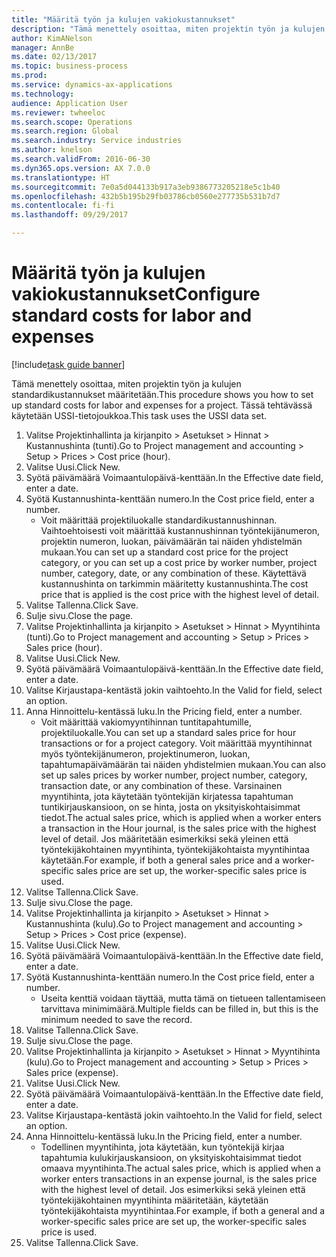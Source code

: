 ```yaml
--- 
title: "Määritä työn ja kulujen vakiokustannukset"
description: "Tämä menettely osoittaa, miten projektin työn ja kulujen standardikustannukset määritetään."
author: KimANelson
manager: AnnBe
ms.date: 02/13/2017
ms.topic: business-process
ms.prod: 
ms.service: dynamics-ax-applications
ms.technology: 
audience: Application User
ms.reviewer: twheeloc
ms.search.scope: Operations
ms.search.region: Global
ms.search.industry: Service industries
ms.author: knelson
ms.search.validFrom: 2016-06-30
ms.dyn365.ops.version: AX 7.0.0
ms.translationtype: HT
ms.sourcegitcommit: 7e0a5d044133b917a3eb9386773205218e5c1b40
ms.openlocfilehash: 432b5b195b29fb03786cb0560e277735b531b7d7
ms.contentlocale: fi-fi
ms.lasthandoff: 09/29/2017

---
```

# <a name="configure-standard-costs-for-labor-and-expenses"></a><span data-ttu-id="1dd8e-103">Määritä työn ja kulujen vakiokustannukset</span><span class="sxs-lookup"><span data-stu-id="1dd8e-103">Configure standard costs for labor and expenses</span></span>

[!include[task guide banner](../../includes/task-guide-banner.md)]

<span data-ttu-id="1dd8e-104">Tämä menettely osoittaa, miten projektin työn ja kulujen standardikustannukset määritetään.</span><span class="sxs-lookup"><span data-stu-id="1dd8e-104">This procedure shows you how to set up standard costs for labor and expenses for a project.</span></span> <span data-ttu-id="1dd8e-105">Tässä tehtävässä käytetään USSI-tietojoukkoa.</span><span class="sxs-lookup"><span data-stu-id="1dd8e-105">This task uses the USSI data set.</span></span>

1. <span data-ttu-id="1dd8e-106">Valitse Projektinhallinta ja kirjanpito > Asetukset > Hinnat > Kustannushinta (tunti).</span><span class="sxs-lookup"><span data-stu-id="1dd8e-106">Go to Project management and accounting > Setup > Prices > Cost price (hour).</span></span>
2. <span data-ttu-id="1dd8e-107">Valitse Uusi.</span><span class="sxs-lookup"><span data-stu-id="1dd8e-107">Click New.</span></span>
3. <span data-ttu-id="1dd8e-108">Syötä päivämäärä Voimaantulopäivä-kenttään.</span><span class="sxs-lookup"><span data-stu-id="1dd8e-108">In the Effective date field, enter a date.</span></span>
4. <span data-ttu-id="1dd8e-109">Syötä Kustannushinta-kenttään numero.</span><span class="sxs-lookup"><span data-stu-id="1dd8e-109">In the Cost price field, enter a number.</span></span>
    * <span data-ttu-id="1dd8e-110">Voit määrittää projektiluokalle standardikustannushinnan. Vaihtoehtoisesti voit määrittää kustannushinnan työntekijänumeron, projektin numeron, luokan, päivämäärän tai näiden yhdistelmän mukaan.</span><span class="sxs-lookup"><span data-stu-id="1dd8e-110">You can set up a standard cost price for the project category, or you can set up a cost price by worker number, project number, category, date, or any combination of these.</span></span> <span data-ttu-id="1dd8e-111">Käytettävä kustannushinta on tarkimmin määritetty kustannushinta.</span><span class="sxs-lookup"><span data-stu-id="1dd8e-111">The cost price that is applied is the cost price with the highest level of detail.</span></span>  
5. <span data-ttu-id="1dd8e-112">Valitse Tallenna.</span><span class="sxs-lookup"><span data-stu-id="1dd8e-112">Click Save.</span></span>
6. <span data-ttu-id="1dd8e-113">Sulje sivu.</span><span class="sxs-lookup"><span data-stu-id="1dd8e-113">Close the page.</span></span>
7. <span data-ttu-id="1dd8e-114">Valitse Projektinhallinta ja kirjanpito > Asetukset > Hinnat > Myyntihinta (tunti).</span><span class="sxs-lookup"><span data-stu-id="1dd8e-114">Go to Project management and accounting > Setup > Prices > Sales price (hour).</span></span>
8. <span data-ttu-id="1dd8e-115">Valitse Uusi.</span><span class="sxs-lookup"><span data-stu-id="1dd8e-115">Click New.</span></span>
9. <span data-ttu-id="1dd8e-116">Syötä päivämäärä Voimaantulopäivä-kenttään.</span><span class="sxs-lookup"><span data-stu-id="1dd8e-116">In the Effective date field, enter a date.</span></span>
10. <span data-ttu-id="1dd8e-117">Valitse Kirjaustapa-kentästä jokin vaihtoehto.</span><span class="sxs-lookup"><span data-stu-id="1dd8e-117">In the Valid for field, select an option.</span></span>
11. <span data-ttu-id="1dd8e-118">Anna Hinnoittelu-kentässä luku.</span><span class="sxs-lookup"><span data-stu-id="1dd8e-118">In the Pricing field, enter a number.</span></span>
    * <span data-ttu-id="1dd8e-119">Voit määrittää vakiomyyntihinnan tuntitapahtumille, projektiluokalle.</span><span class="sxs-lookup"><span data-stu-id="1dd8e-119">You can set up a standard sales price for hour transactions or for a project category.</span></span> <span data-ttu-id="1dd8e-120">Voit määrittää myyntihinnat myös työntekijänumeron, projektinumeron, luokan, tapahtumapäivämäärän tai näiden yhdistelmien mukaan.</span><span class="sxs-lookup"><span data-stu-id="1dd8e-120">You can also set up sales prices by worker number, project number, category, transaction date, or any combination of these.</span></span> <span data-ttu-id="1dd8e-121">Varsinainen myyntihinta, jota käytetään työntekijän kirjatessa tapahtuman tuntikirjauskansioon, on se hinta, josta on yksityiskohtaisimmat tiedot.</span><span class="sxs-lookup"><span data-stu-id="1dd8e-121">The actual sales price, which is applied when a worker enters a transaction in the Hour journal, is the sales price with the highest level of detail.</span></span> <span data-ttu-id="1dd8e-122">Jos määritetään esimerkiksi sekä yleinen että työntekijäkohtainen myyntihinta, työntekijäkohtaista myyntihintaa käytetään.</span><span class="sxs-lookup"><span data-stu-id="1dd8e-122">For example, if both a general sales price and a worker-specific sales price are set up, the worker-specific sales price is used.</span></span>  
12. <span data-ttu-id="1dd8e-123">Valitse Tallenna.</span><span class="sxs-lookup"><span data-stu-id="1dd8e-123">Click Save.</span></span>
13. <span data-ttu-id="1dd8e-124">Sulje sivu.</span><span class="sxs-lookup"><span data-stu-id="1dd8e-124">Close the page.</span></span>
14. <span data-ttu-id="1dd8e-125">Valitse Projektinhallinta ja kirjanpito > Asetukset > Hinnat > Kustannushinta (kulu).</span><span class="sxs-lookup"><span data-stu-id="1dd8e-125">Go to Project management and accounting > Setup > Prices > Cost price (expense).</span></span>
15. <span data-ttu-id="1dd8e-126">Valitse Uusi.</span><span class="sxs-lookup"><span data-stu-id="1dd8e-126">Click New.</span></span>
16. <span data-ttu-id="1dd8e-127">Syötä päivämäärä Voimaantulopäivä-kenttään.</span><span class="sxs-lookup"><span data-stu-id="1dd8e-127">In the Effective date field, enter a date.</span></span>
17. <span data-ttu-id="1dd8e-128">Syötä Kustannushinta-kenttään numero.</span><span class="sxs-lookup"><span data-stu-id="1dd8e-128">In the Cost price field, enter a number.</span></span>
    * <span data-ttu-id="1dd8e-129">Useita kenttiä voidaan täyttää, mutta tämä on tietueen tallentamiseen tarvittava minimimäärä.</span><span class="sxs-lookup"><span data-stu-id="1dd8e-129">Multiple fields can be filled in, but this is the minimum needed to save the record.</span></span>  
18. <span data-ttu-id="1dd8e-130">Valitse Tallenna.</span><span class="sxs-lookup"><span data-stu-id="1dd8e-130">Click Save.</span></span>
19. <span data-ttu-id="1dd8e-131">Sulje sivu.</span><span class="sxs-lookup"><span data-stu-id="1dd8e-131">Close the page.</span></span>
20. <span data-ttu-id="1dd8e-132">Valitse Projektinhallinta ja kirjanpito > Asetukset > Hinnat > Myyntihinta (kulu).</span><span class="sxs-lookup"><span data-stu-id="1dd8e-132">Go to Project management and accounting > Setup > Prices > Sales price (expense).</span></span>
21. <span data-ttu-id="1dd8e-133">Valitse Uusi.</span><span class="sxs-lookup"><span data-stu-id="1dd8e-133">Click New.</span></span>
22. <span data-ttu-id="1dd8e-134">Syötä päivämäärä Voimaantulopäivä-kenttään.</span><span class="sxs-lookup"><span data-stu-id="1dd8e-134">In the Effective date field, enter a date.</span></span>
23. <span data-ttu-id="1dd8e-135">Valitse Kirjaustapa-kentästä jokin vaihtoehto.</span><span class="sxs-lookup"><span data-stu-id="1dd8e-135">In the Valid for field, select an option.</span></span>
24. <span data-ttu-id="1dd8e-136">Anna Hinnoittelu-kentässä luku.</span><span class="sxs-lookup"><span data-stu-id="1dd8e-136">In the Pricing field, enter a number.</span></span>
    * <span data-ttu-id="1dd8e-137">Todellinen myyntihinta, jota käytetään, kun työntekijä kirjaa tapahtumia kulukirjauskansioon, on yksityiskohtaisimmat tiedot omaava myyntihinta.</span><span class="sxs-lookup"><span data-stu-id="1dd8e-137">The actual sales price, which is applied when a worker enters transactions in an expense journal, is the sales price with the highest level of detail.</span></span> <span data-ttu-id="1dd8e-138">Jos esimerkiksi sekä yleinen että työntekijäkohtainen myyntihinta määritetään, käytetään työntekijäkohtaista myyntihintaa.</span><span class="sxs-lookup"><span data-stu-id="1dd8e-138">For example, if both a general and a worker-specific sales price are set up, the worker-specific sales price is used.</span></span>  
25. <span data-ttu-id="1dd8e-139">Valitse Tallenna.</span><span class="sxs-lookup"><span data-stu-id="1dd8e-139">Click Save.</span></span>


